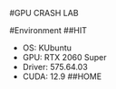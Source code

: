 #GPU CRASH LAB


#Environment
##HIT
- OS:       KUbuntu
- GPU:      RTX 2060 Super
- Driver:   575.64.03
- CUDA:     12.9
##HOME